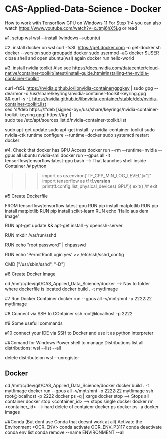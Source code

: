# CAS-Applied-Data-Science - Docker

How to work with Tensorflow GPU on Windows 11
For Step 1-4 you can also watch https://www.youtube.com/watch?v=xJtmj6hX5Lg or read 

#1. setup wsl
wsl --install [windows-->ubuntu)

#2. install docker on wsl
curl -fsSL https://get.docker.com -o get-docker.sh
docker --version
sudo groupadd docker
sudo usermod -aG docker $USER
close shell and open ubuntu(wsl) again
docker run hello-world

#3. install nvidia toolkit
Also see https://docs.nvidia.com/datacenter/cloud-native/container-toolkit/latest/install-guide.html#installing-the-nvidia-container-toolkit

curl -fsSL https://nvidia.github.io/libnvidia-container/gpgkey | sudo gpg --dearmor -o /usr/share/keyrings/nvidia-container-toolkit-keyring.gpg \
  && curl -s -L https://nvidia.github.io/libnvidia-container/stable/deb/nvidia-container-toolkit.list | \
    sed 's#deb https://#deb [signed-by=/usr/share/keyrings/nvidia-container-toolkit-keyring.gpg] https://#g' | \
    sudo tee /etc/apt/sources.list.d/nvidia-container-toolkit.list

sudo apt-get update
sudo apt-get install -y nvidia-container-toolkit
sudo nvidia-ctk runtime configure --runtime=docker
sudo systemctl restart docker

#4. Check that docker has GPU Access
docker run --rm --runtime=nvidia --gpus all ubuntu nvidia-smi
docker run --gpus all -it tensorflow/tensorflow:latest-gpu bash --> That launches shell inside Container
/# python
>>>import os
>>>os.environ['TF_CPP_MIN_LOG_LEVEL']='2'
>>>import tensorflow as tf
>>>tf.__version__
>>>print(tf.config.list_physical_devices('GPU'))
>>>exit()
/# exit

#5 Create Dockerfile 

FROM tensorflow/tensorflow:latest-gpu
RUN pip install matplotlib
RUN pip install matplotlib
RUN pip install scikit-learn
RUN echo 'Hallo aus dem Image'

RUN apt-get update && apt-get install -y openssh-server

RUN mkdir /var/run/sshd

RUN echo "root:password" | chpasswd

RUN echo 'PermitRootLogin yes' >> /etc/ssh/sshd_config

CMD ["/usr/sbin/sshd", "-D"]

#6 Create Docker Image

cd /mnt/c/dev/git/CAS_Applied_Data_Science/docker --> Nav to folder where dockerfile is located
docker build . -t mytfimage


#7 Run Docker Container
docker run --gpus all -v/mnt:/mnt -p 2222:22 mytfimage

#8 Connect via SSH to COntainer
ssh root@localhost -p 2222


#9 Some usefull commands

#10 connect your IDE via SSH to Docker and use it as python interpreter






##Comand for Windows Power shell to manage Distributions
list all distributions:
wsl --list --all

delete distributeion 
wsl --unregister <dist-name>

## Docker
cd /mnt/c/dev/git/CAS_Applied_Data_Science/docker
docker build . -t mytfimage
docker run --gpus all -v/mnt:/mnt -p 2222:22 mytfimage
ssh root@localhost -p 2222
docker ps -q | xargs docker stop --> Stops all container
docker stop <container_id> --> stops single docker
docker rm <container_id> --> hard delete of contaienr
docker ps
docker ps -a
docker images



##Conda (But dont use Conda that doesnt work at all)
Activate the Environment <OCR_ENV>
conda activate OCR_ENV_P3117
conda deactivate
conda env list
conda remove --name ENVIRONMENT --all